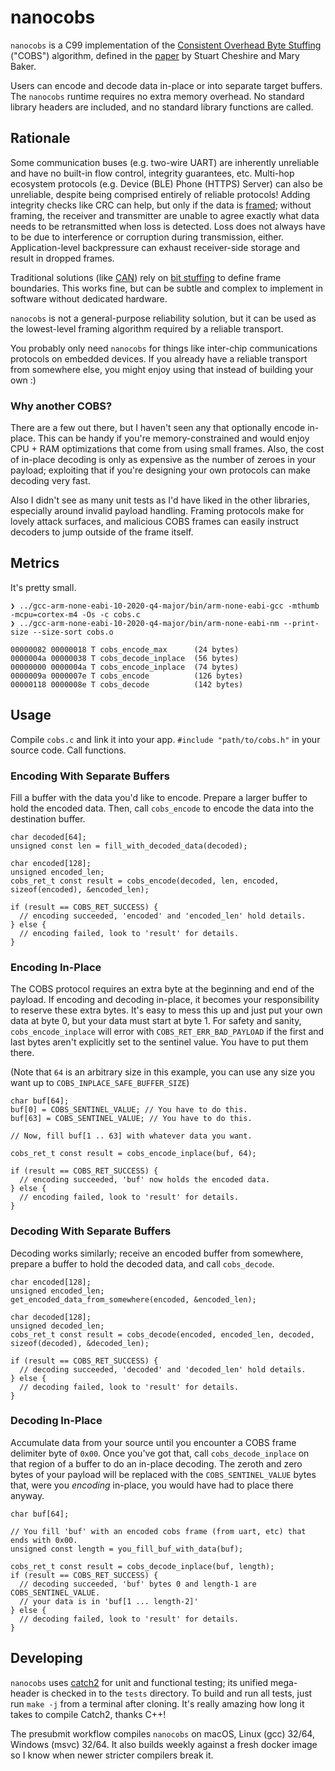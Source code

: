 # nanocobs

`nanocobs` is a C99 implementation of the [Consistent Overhead Byte Stuffing](https://en.wikipedia.org/wiki/Consistent_Overhead_Byte_Stuffing) ("COBS") algorithm, defined in the [paper](http://www.stuartcheshire.org/papers/COBSforToN.pdf) by Stuart Cheshire and Mary Baker.

Users can encode and decode data in-place or into separate target buffers. The `nanocobs` runtime requires no extra memory overhead. No standard library headers are included, and no standard library functions are called.

## Rationale

Some communication buses (e.g. two-wire UART) are inherently unreliable and have no built-in flow control, integrity guarantees, etc. Multi-hop ecosystem protocols (e.g. Device (BLE) Phone (HTTPS) Server) can also be unreliable, despite being comprised entirely of reliable protocols! Adding integrity checks like CRC can help, but only if the data is [framed](https://en.wikipedia.org/wiki/Frame_(networking)); without framing, the receiver and transmitter are unable to agree exactly what data needs to be retransmitted when loss is detected. Loss does not always have to be due to interference or corruption during transmission, either. Application-level backpressure can exhaust receiver-side storage and result in dropped frames.

Traditional solutions (like [CAN](https://en.wikipedia.org/wiki/CAN_bus)) rely on [bit stuffing](https://en.wikipedia.org/wiki/Bit_stuffing) to define frame boundaries. This works fine, but can be subtle and complex to implement in software without dedicated hardware.

`nanocobs` is not a general-purpose reliability solution, but it can be used as the lowest-level framing algorithm required by a reliable transport.

You probably only need `nanocobs` for things like inter-chip communications protocols on embedded devices. If you already have a reliable transport from somewhere else, you might enjoy using that instead of building your own :)

### Why another COBS?

There are a few out there, but I haven't seen any that optionally encode in-place. This can be handy if you're memory-constrained and would enjoy CPU + RAM optimizations that come from using small frames. Also, the cost of in-place decoding is only as expensive as the number of zeroes in your payload; exploiting that if you're designing your own protocols can make decoding very fast.

Also I didn't see as many unit tests as I'd have liked in the other libraries, especially around invalid payload handling. Framing protocols make for lovely attack surfaces, and malicious COBS frames can easily instruct decoders to jump outside of the frame itself.

## Metrics

It's pretty small.
```
❯ ../gcc-arm-none-eabi-10-2020-q4-major/bin/arm-none-eabi-gcc -mthumb -mcpu=cortex-m4 -Os -c cobs.c
❯ ../gcc-arm-none-eabi-10-2020-q4-major/bin/arm-none-eabi-nm --print-size --size-sort cobs.o

00000082 00000018 T cobs_encode_max      (24 bytes)
0000004a 00000038 T cobs_decode_inplace  (56 bytes)
00000000 0000004a T cobs_encode_inplace  (74 bytes)
0000009a 0000007e T cobs_encode          (126 bytes)
00000118 0000008e T cobs_decode          (142 bytes)
```

## Usage

Compile `cobs.c` and link it into your app. `#include "path/to/cobs.h"` in your source code. Call functions.

### Encoding With Separate Buffers

Fill a buffer with the data you'd like to encode. Prepare a larger buffer to hold the encoded data. Then, call `cobs_encode` to encode the data into the destination buffer.

```
char decoded[64];
unsigned const len = fill_with_decoded_data(decoded);

char encoded[128];
unsigned encoded_len;
cobs_ret_t const result = cobs_encode(decoded, len, encoded, sizeof(encoded), &encoded_len);

if (result == COBS_RET_SUCCESS) {
  // encoding succeeded, 'encoded' and 'encoded_len' hold details.
} else {
  // encoding failed, look to 'result' for details.
}
```

### Encoding In-Place

The COBS protocol requires an extra byte at the beginning and end of the payload. If encoding and decoding in-place, it becomes your responsibility to reserve these extra bytes. It's easy to mess this up and just put your own data at byte 0, but your data must start at byte 1. For safety and sanity, `cobs_encode_inplace` will error with `COBS_RET_ERR_BAD_PAYLOAD` if the first and last bytes aren't explicitly set to the sentinel value. You have to put them there.

(Note that `64` is an arbitrary size in this example, you can use any size you want up to `COBS_INPLACE_SAFE_BUFFER_SIZE`)

```
char buf[64];
buf[0] = COBS_SENTINEL_VALUE; // You have to do this.
buf[63] = COBS_SENTINEL_VALUE; // You have to do this.

// Now, fill buf[1 .. 63] with whatever data you want.

cobs_ret_t const result = cobs_encode_inplace(buf, 64);

if (result == COBS_RET_SUCCESS) {
  // encoding succeeded, 'buf' now holds the encoded data.
} else {
  // encoding failed, look to 'result' for details.
}
```
### Decoding With Separate Buffers

Decoding works similarly; receive an encoded buffer from somewhere, prepare a buffer to hold the decoded data, and call `cobs_decode`.
```
char encoded[128];
unsigned encoded_len;
get_encoded_data_from_somewhere(encoded, &encoded_len);

char decoded[128];
unsigned decoded_len;
cobs_ret_t const result = cobs_decode(encoded, encoded_len, decoded, sizeof(decoded), &decoded_len);

if (result == COBS_RET_SUCCESS) {
  // decoding succeeded, 'decoded' and 'decoded_len' hold details.
} else {
  // decoding failed, look to 'result' for details. 
}
```

### Decoding In-Place

Accumulate data from your source until you encounter a COBS frame delimiter byte of `0x00`. Once you've got that, call `cobs_decode_inplace` on that region of a buffer to do an in-place decoding. The zeroth and zero bytes of your payload will be replaced with the `COBS_SENTINEL_VALUE` bytes that, were you _encoding_ in-place, you would have had to place there anyway.

```
char buf[64];

// You fill 'buf' with an encoded cobs frame (from uart, etc) that ends with 0x00.
unsigned const length = you_fill_buf_with_data(buf);

cobs_ret_t const result = cobs_decode_inplace(buf, length);
if (result == COBS_RET_SUCCESS) {
  // decoding succeeded, 'buf' bytes 0 and length-1 are COBS_SENTINEL_VALUE.
  // your data is in 'buf[1 ... length-2]'
} else {
  // decoding failed, look to 'result' for details.
}
```
## Developing

`nanocobs` uses [catch2](https://github.com/catchorg/Catch2) for unit and functional testing; its unified mega-header is checked in to the `tests` directory. To build and run all tests, just run `make -j` from a terminal after cloning. It's really amazing how long it takes to compile Catch2, thanks C++!

The presubmit workflow compiles `nanocobs` on macOS, Linux (gcc) 32/64, Windows (msvc) 32/64. It also builds weekly against a fresh docker image so I know when newer stricter compilers break it.
